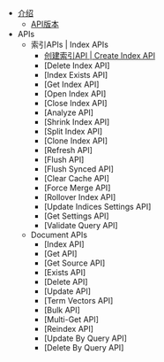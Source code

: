 <!-- docs/_sidebar.md -->

* [介绍](/)
  * [API版本](/version)
* APIs
  * 索引APIs | Index APIs
    * [创建索引API | Create Index API](/apis/index/create_index)
    * [Delete Index API]
    * [Index Exists API]
    * [Get Index API]
    * [Open Index API]
    * [Close Index API]
    * [Analyze API]
    * [Shrink Index API]
    * [Split Index API]
    * [Clone Index API]
    * [Refresh API]
    * [Flush API]
    * [Flush Synced API]
    * [Clear Cache API]
    * [Force Merge API]
    * [Rollover Index API]
    * [Update Indices Settings API]
    * [Get Settings API]
    * [Validate Query API]
  * Document APIs
    * [Index API]
    * [Get API]
    * [Get Source API]
    * [Exists API]
    * [Delete API]
    * [Update API]
    * [Term Vectors API]
    * [Bulk API]
    * [Multi-Get API]
    * [Reindex API]
    * [Update By Query API]
    * [Delete By Query API]
